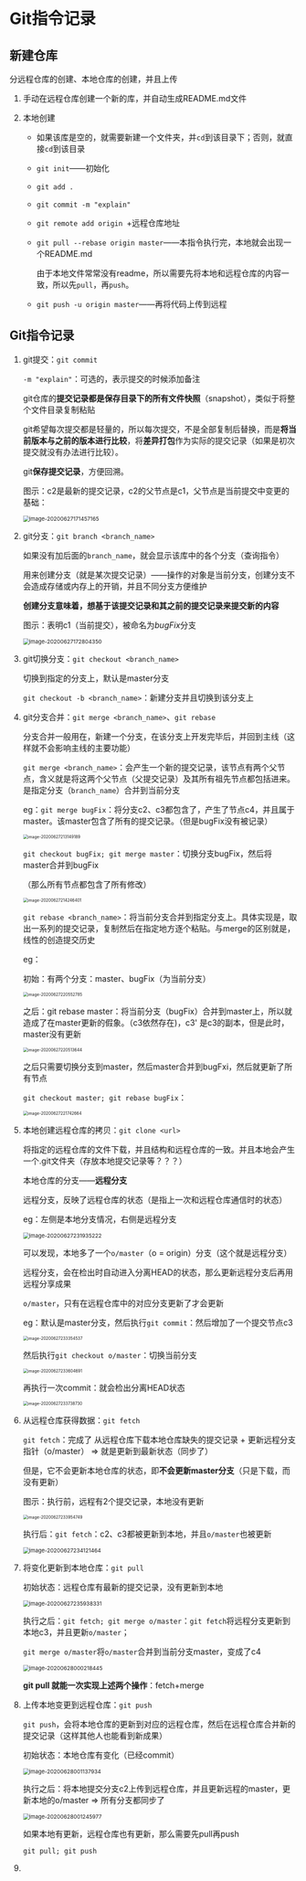 # Git指令记录

## 新建仓库

分远程仓库的创建、本地仓库的创建，并且上传

1. 手动在远程仓库创建一个新的库，并自动生成README.md文件

2. 本地创建

   - 如果该库是空的，就需要新建一个文件夹，并`cd`到该目录下；否则，就直接`cd`到该目录

   - `git init`——初始化

   - `git add .`

   - `git commit -m "explain"`

   - `git remote add origin `+远程仓库地址

   - `git pull --rebase origin master`——本指令执行完，本地就会出现一个README.md

     由于本地文件常常没有readme，所以需要先将本地和远程仓库的内容一致，所以先`pull`，再`push`。

   - `git push -u origin master`——再将代码上传到远程





## Git指令记录

1. git提交：`git commit`

   `-m "explain"`：可选的，表示提交的时候添加备注

   git仓库的**提交记录都是保存目录下的所有文件快照**（snapshot），类似于将整个文件目录复制粘贴

   git希望每次提交都是轻量的，所以每次提交，不是全部复制后替换，而是**将当前版本与之前的版本进行比较**，将**差异打包**作为实际的提交记录（如果是初次提交就没有办法进行比较）。

   git**保存提交记录**，方便回溯。

   图示：c2是最新的提交记录，c2的父节点是c1，父节点是当前提交中变更的基础：

   <img src="pic\image-20200627171457165.png" alt="image-20200627171457165" style="zoom: 67%;" />

2. git分支：`git branch <branch_name>`

   如果没有加后面的`branch_name`，就会显示该库中的各个分支（查询指令）

   用来创建分支（就是某次提交记录）——操作的对象是当前分支，创建分支不会造成存储或内存上的开销，并且不同分支方便维护

   **创建分支意味着，想基于该提交记录和其之前的提交记录来提交新的内容**

   图示：表明c1（当前提交），被命名为*bugFix*分支

   <img src="pic\image-20200627172804350.png" alt="image-20200627172804350" style="zoom: 67%;" />

3. git切换分支：`git checkout <branch_name>`

   切换到指定的分支上，默认是master分支

   `git checkout -b <branch_name>`：新建分支并且切换到该分支上	

4. git分支合并：`git merge <branch_name>`、`git rebase`

   分支合并一般用在，新建一个分支，在该分支上开发完毕后，并回到主线（这样就不会影响主线的主要功能）

   `git merge <branch_name>`：会产生一个新的提交记录，该节点有两个父节点，含义就是将这两个父节点（父提交记录）及其所有祖先节点都包括进来。是指定分支（`branch_name`）合并到当前分支

   eg：`git merge bugFix`：将分支c2、c3都包含了，产生了节点c4，并且属于master。该master包含了所有的提交记录。（但是bugFix没有被记录）

   <img src="pic\image-20200627213149189.png" alt="image-20200627213149189" style="zoom:50%;" />

   `git checkout bugFix; git merge master`：切换分支bugFix，然后将master合并到bugFix

   （那么所有节点都包含了所有修改）

   <img src="pic\image-20200627214246401.png" alt="image-20200627214246401" style="zoom:50%;" />

   `git rebase <branch_name>`：将当前分支合并到指定分支上。具体实现是，取出一系列的提交记录，复制然后在指定地方逐个粘贴。与merge的区别就是，线性的创造提交历史

   eg：

   初始：有两个分支：master、bugFix（为当前分支）

   <img src="pic\image-20200627220552785.png" alt="image-20200627220552785" style="zoom:50%;" />

   之后：git rebase master：将当前分支（bugFix）合并到master上，所以就造成了在master更新的假象。（c3依然存在)，c3' 是c3的副本，但是此时，master没有更新

   <img src="pic\image-20200627220513644.png" alt="image-20200627220513644" style="zoom:50%;" />

   之后只需要切换分支到master，然后master合并到bugFxi，然后就更新了所有节点

   `git checkout master; git rebase bugFix`：

   <img src="pic\image-20200627221742664.png" alt="image-20200627221742664" style="zoom: 50%;" />

5. 本地创建远程仓库的拷贝：`git clone <url>`

   将指定的远程仓库的文件下载，并且结构和远程仓库的一致。并且本地会产生一个.git文件夹（存放本地提交记录等？？？）

   本地仓库的分支——**远程分支**

   远程分支，反映了远程仓库的状态（是指上一次和远程仓库通信时的状态）

   eg：左侧是本地分支情况，右侧是远程分支

   <img src="pic\image-20200627231935222.png" alt="image-20200627231935222" style="zoom: 67%;" />

   可以发现，本地多了一个`o/master`（o = origin）分支（这个就是远程分支）

   远程分支，会在检出时自动进入分离HEAD的状态，那么更新远程分支后再用远程分享成果

   `o/master`，只有在远程仓库中的对应分支更新了才会更新

   eg：默认是master分支，然后执行`git commit`：然后增加了一个提交节点c3

   <img src="pic\image-20200627233354537.png" alt="image-20200627233354537" style="zoom:50%;" />

   然后执行`git checkout o/master`：切换当前分支

   <img src="pic\image-20200627233604691.png" alt="image-20200627233604691" style="zoom:50%;" />

   再执行一次commit：就会检出分离HEAD状态

   <img src="pic\image-20200627233738730.png" alt="image-20200627233738730" style="zoom: 50%;" />

6. 从远程仓库获得数据：`git fetch`

   `git fetch`：完成了 从远程仓库下载本地仓库缺失的提交记录 + 更新远程分支指针（o/master） => 就是更新到最新状态（同步了）

   但是，它不会更新本地仓库的状态，即**不会更新master分支**（只是下载，而没有更新）

   图示：执行前，远程有2个提交记录，本地没有更新

   <img src="pic\image-20200627233954749.png" alt="image-20200627233954749" style="zoom:50%;" />

   执行后：`git fetch`：c2、c3都被更新到本地，并且`o/master`也被更新

   <img src="pic\image-20200627234121464.png" alt="image-20200627234121464" style="zoom:67%;" />

7. 将变化更新到本地仓库：`git pull`

   初始状态：远程仓库有最新的提交记录，没有更新到本地

   <img src="pic\image-20200627235938331.png" alt="image-20200627235938331" style="zoom:67%;" />

   执行之后：`git fetch; git merge o/master`：`git fetch`将远程分支更新到本地c3，并且更新`o/master`；

   ​			`git merge o/master`将`o/master`合并到当前分支master，变成了c4

   <img src="pic\image-20200628000218445.png" alt="image-20200628000218445" style="zoom: 67%;" />

   **git pull 就能一次实现上述两个操作**：fetch+merge

8. 上传本地变更到远程仓库：`git push`

   `git push`，会将本地仓库的更新到对应的远程仓库，然后在远程仓库合并新的提交记录（这样其他人也能看到新成果）

   初始状态：本地仓库有变化（已经commit）

   <img src="pic/image-20200628001137934.png" alt="image-20200628001137934" style="zoom:67%;" />

   执行之后：将本地提交分支c2上传到远程仓库，并且更新远程的master，更新本地的o/master => 所有分支都同步了

   <img src="pic\image-20200628001245977.png" alt="image-20200628001245977" style="zoom:67%;" />

   如果本地有更新，远程仓库也有更新，那么需要先pull再push

   `git pull; git push`

9. 

